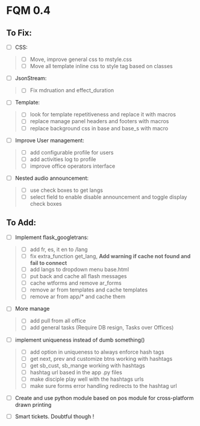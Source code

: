 # FQM 0.4

## To Fix:

- [ ] CSS:
> - [ ] Move, improve general css to mstyle.css
> - [ ] Move all template inline css to style tag based on classes

- [ ] JsonStream:
> - [ ] Fix mdruation and effect_duration 

- [ ] Template:
> - [ ] look for template repetitiveness and replace it with macros
> - [ ] replace manage panel headers and footers with macros
> - [ ] replace background css in base and base_s with macro

- [ ] Improve User management:
> - [ ] add configurable profile for users
> - [ ] add activities log to profile
> - [ ] improve office operators interface

- [ ] Nested audio announcement:
> - [ ] use check boxes to get langs
> - [ ] select field to enable disable announcement and toggle display check boxes

## To Add:

- [ ] Implement flask_googletrans:
> - [ ] add fr, es, it en to /lang
> - [ ] fix extra_function get_lang, __Add warning if cache not found and fail to connect__
> - [ ] add langs to dropdown menu base.html
> - [ ] put back and cache all flash messages
> - [ ] cache wtforms and remove ar_forms
> - [ ] remove ar from templates and cache templates
> - [ ] remove ar from app/* and cache them


- [ ] More manage
> - [ ] add pull from all office
> - [ ] add general tasks (Require DB resign, Tasks over Offices)

- [ ] implement uniqueness instead of dumb something()
> - [ ] add option in uniqueness to always enforce hash tags
> - [ ] get next, prev and customize btns working with hashtags
> - [ ] get sb_cust, sb_mange working with hashtags
> - [ ] hashtag url based in the app .py files
> - [ ] make disciple play well with the hashtags urls
> - [ ] make sure forms error handling redirects to the hashtag url

- [ ] Create and use python module based on pos module for cross-platform drawn printing

- [ ] Smart tickets. Doubtful though !